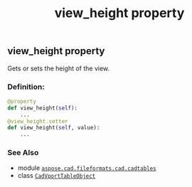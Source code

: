 ﻿---
title: view_height property
second_title: Aspose.CAD for Python via .NET API References
description: 
type: docs
weight: 600
url: /python-net/aspose.cad.fileformats.cad.cadtables/cadvporttableobject/view_height/
is_root: false
---

## view_height property


Gets or sets the height of the view.
### Definition:
```python
@property
def view_height(self):
    ...
@view_height.setter
def view_height(self, value):
    ...
```

### See Also
* module [`aspose.cad.fileformats.cad.cadtables`](../../)
* class [`CadVportTableObject`](/cad/python-net/aspose.cad.fileformats.cad.cadtables/cadvporttableobject)
